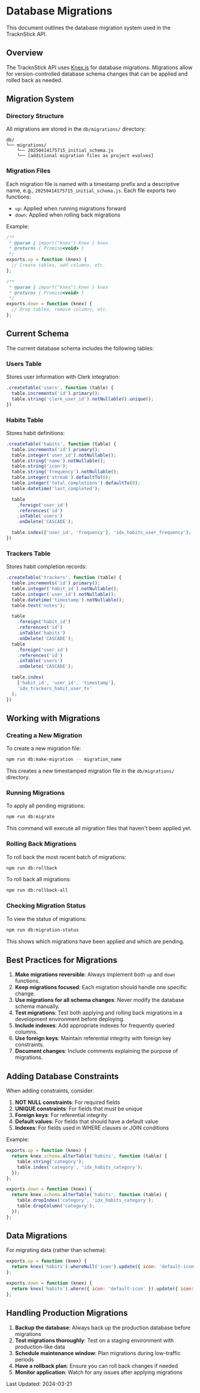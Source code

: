 # Database Migrations

This document outlines the database migration system used in the TracknStick API.

## Overview

The TracknStick API uses [Knex.js](http://knexjs.org/) for database migrations. Migrations allow for version-controlled database schema changes that can be applied and rolled back as needed.

## Migration System

### Directory Structure

All migrations are stored in the `db/migrations/` directory:

```
db/
└── migrations/
    └── 20250414175715_initial_schema.js
    └── [additional migration files as project evolves]
```

### Migration Files

Each migration file is named with a timestamp prefix and a descriptive name, e.g., `20250414175715_initial_schema.js`. Each file exports two functions:

- `up`: Applied when running migrations forward
- `down`: Applied when rolling back migrations

Example:

```javascript
/**
 * @param { import("knex").Knex } knex
 * @returns { Promise<void> }
 */
exports.up = function (knex) {
  // Create tables, add columns, etc.
};

/**
 * @param { import("knex").Knex } knex
 * @returns { Promise<void> }
 */
exports.down = function (knex) {
  // Drop tables, remove columns, etc.
};
```

## Current Schema

The current database schema includes the following tables:

### Users Table

Stores user information with Clerk integration:

```javascript
.createTable('users', function (table) {
  table.increments('id').primary();
  table.string('clerk_user_id').notNullable().unique();
})
```

### Habits Table

Stores habit definitions:

```javascript
.createTable('habits', function (table) {
  table.increments('id').primary();
  table.integer('user_id').notNullable();
  table.string('name').notNullable();
  table.string('icon');
  table.string('frequency').notNullable();
  table.integer('streak').defaultTo(0);
  table.integer('total_completions').defaultTo(0);
  table.datetime('last_completed');

  table
    .foreign('user_id')
    .references('id')
    .inTable('users')
    .onDelete('CASCADE');

  table.index(['user_id', 'frequency'], 'idx_habits_user_frequency');
})
```

### Trackers Table

Stores habit completion records:

```javascript
.createTable('trackers', function (table) {
  table.increments('id').primary();
  table.integer('habit_id').notNullable();
  table.integer('user_id').notNullable();
  table.datetime('timestamp').notNullable();
  table.text('notes');

  table
    .foreign('habit_id')
    .references('id')
    .inTable('habits')
    .onDelete('CASCADE');
  table
    .foreign('user_id')
    .references('id')
    .inTable('users')
    .onDelete('CASCADE');

  table.index(
    ['habit_id', 'user_id', 'timestamp'],
    'idx_trackers_habit_user_ts'
  );
})
```

## Working with Migrations

### Creating a New Migration

To create a new migration file:

```bash
npm run db:make-migration -- migration_name
```

This creates a new timestamped migration file in the `db/migrations/` directory.

### Running Migrations

To apply all pending migrations:

```bash
npm run db:migrate
```

This command will execute all migration files that haven't been applied yet.

### Rolling Back Migrations

To roll back the most recent batch of migrations:

```bash
npm run db:rollback
```

To roll back all migrations:

```bash
npm run db:rollback-all
```

### Checking Migration Status

To view the status of migrations:

```bash
npm run db:migration-status
```

This shows which migrations have been applied and which are pending.

## Best Practices for Migrations

1. **Make migrations reversible**: Always implement both `up` and `down` functions.
2. **Keep migrations focused**: Each migration should handle one specific change.
3. **Use migrations for all schema changes**: Never modify the database schema manually.
4. **Test migrations**: Test both applying and rolling back migrations in a development environment before deploying.
5. **Include indexes**: Add appropriate indexes for frequently queried columns.
6. **Use foreign keys**: Maintain referential integrity with foreign key constraints.
7. **Document changes**: Include comments explaining the purpose of migrations.

## Adding Database Constraints

When adding constraints, consider:

1. **NOT NULL constraints**: For required fields
2. **UNIQUE constraints**: For fields that must be unique
3. **Foreign keys**: For referential integrity
4. **Default values**: For fields that should have a default value
5. **Indexes**: For fields used in WHERE clauses or JOIN conditions

Example:

```javascript
exports.up = function (knex) {
  return knex.schema.alterTable('habits', function (table) {
    table.string('category');
    table.index('category', 'idx_habits_category');
  });
};

exports.down = function (knex) {
  return knex.schema.alterTable('habits', function (table) {
    table.dropIndex('category', 'idx_habits_category');
    table.dropColumn('category');
  });
};
```

## Data Migrations

For migrating data (rather than schema):

```javascript
exports.up = function (knex) {
  return knex('habits').whereNull('icon').update({ icon: 'default-icon' });
};

exports.down = function (knex) {
  return knex('habits').where({ icon: 'default-icon' }).update({ icon: null });
};
```

## Handling Production Migrations

1. **Backup the database**: Always back up the production database before migrations
2. **Test migrations thoroughly**: Test on a staging environment with production-like data
3. **Schedule maintenance window**: Plan migrations during low-traffic periods
4. **Have a rollback plan**: Ensure you can roll back changes if needed
5. **Monitor application**: Watch for any issues after applying migrations

Last Updated: 2024-03-21
